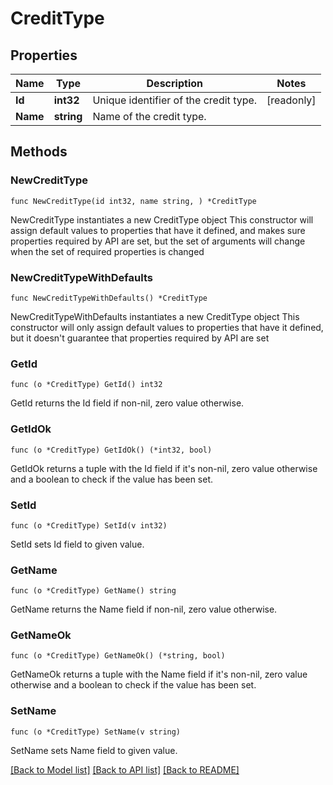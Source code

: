 # CreditType

## Properties

Name | Type | Description | Notes
------------ | ------------- | ------------- | -------------
**Id** | **int32** | Unique identifier of the credit type. | [readonly] 
**Name** | **string** | Name of the credit type. | 

## Methods

### NewCreditType

`func NewCreditType(id int32, name string, ) *CreditType`

NewCreditType instantiates a new CreditType object
This constructor will assign default values to properties that have it defined,
and makes sure properties required by API are set, but the set of arguments
will change when the set of required properties is changed

### NewCreditTypeWithDefaults

`func NewCreditTypeWithDefaults() *CreditType`

NewCreditTypeWithDefaults instantiates a new CreditType object
This constructor will only assign default values to properties that have it defined,
but it doesn't guarantee that properties required by API are set

### GetId

`func (o *CreditType) GetId() int32`

GetId returns the Id field if non-nil, zero value otherwise.

### GetIdOk

`func (o *CreditType) GetIdOk() (*int32, bool)`

GetIdOk returns a tuple with the Id field if it's non-nil, zero value otherwise
and a boolean to check if the value has been set.

### SetId

`func (o *CreditType) SetId(v int32)`

SetId sets Id field to given value.


### GetName

`func (o *CreditType) GetName() string`

GetName returns the Name field if non-nil, zero value otherwise.

### GetNameOk

`func (o *CreditType) GetNameOk() (*string, bool)`

GetNameOk returns a tuple with the Name field if it's non-nil, zero value otherwise
and a boolean to check if the value has been set.

### SetName

`func (o *CreditType) SetName(v string)`

SetName sets Name field to given value.



[[Back to Model list]](../README.md#documentation-for-models) [[Back to API list]](../README.md#documentation-for-api-endpoints) [[Back to README]](../README.md)


